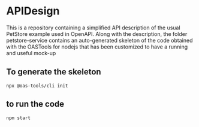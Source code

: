 # APIDesign

This is a repository containing a simplified API description of the usual PetStore example used in OpenAPI. Along with the description, the folder petstore-service contains an auto-generated skeleton of the code obtained with the OASTools for nodejs that has been customized to have a running and useful mock-up

## To generate the skeleton

`npx @oas-tools/cli init`

## to run the code

`npm start`
